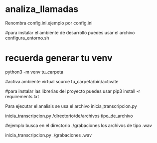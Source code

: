 # analiza_llamadas
Renombra config.ini.ejemplo por config.ini

#para instalar el ambiente de desarrollo puedes usar el archivo 
configura_entorno.sh

# recuerda generar tu venv
python3 -m venv tu_carpeta

#activa ambiente virtual
source tu_carpeta/bin/activate

#para instalar las librerias del proyecto puedes usar 
pip3 install -r requirements.txt

Para ejecutar el analisis se usa el archivo inicia_transcripcion.py

inicia_transcripcion.py /directorio/de/archivos tipo_de_archivo

#ejemplo busca en el directorio ./grabaciones los archivos de tipo .wav

inicia_transcripcion.py  ./grabaciones  .wav
